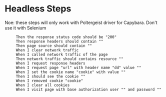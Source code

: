 # Headless Steps

Noe: these steps will only work with Poltergeist driver for Capybara. Don't use it with Selenium


         Then the response status code should be "200"
         Then response headers should contain ""
         Then page source should contain ""
         When I clear network traffic
         When I called network traffic of the page
         Then network traffic should contains resource ""
         When I request response headers
         When I request page "url" with header name "dd" value ""
         When I set the cookie name "cookie" with value ""
         Then I should see the cookie ""
         When I removed cookie "cookie"
         When I clear all cookies
         When I visit page with base authorization user "" and password ""
